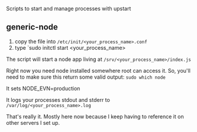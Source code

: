 Scripts to start and manage processes with upstart

## generic-node

1. copy the file into `/etc/init/<your_process_name>.conf`
2. type `sudo initctl start <your_process_name>

The script will start a node app living at `/srv/<your_process_name>/index.js`

Right now you need node installed somewhere root can access it.  So, you'll need to make sure this return some valid output: `sudo which node`

It sets NODE_EVN=production

It logs your processes stdout and stderr to `/var/log/<your_process_name>.log`

That's really it.  Mostly here now because I keep having to reference it on other servers I set up.
